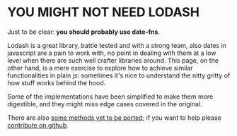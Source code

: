 # YOU MIGHT NOT NEED LODASH

Just to be clear: **you should probably use date-fns**.

Lodash is a great library, battle tested and with a strong team, also dates in javascript are a pain to work with, no point in dealing with them at a low level when there are such well crafter libraries around. This page, on the other hand, is a mere exercise to explore how to achieve similar functionalities in plain js: sometimes it's nice to understand the nitty gritty of how stuff works behind the hood.

Some of the implementations have been simplified to make them more digestible, and they might miss edge cases covered in the original.

There are also [some methods yet to be ported](/date-fns/missing); if you want to help please [contribute on github](https://github.com/cedmax/youmightnotneed/blob/master/src/content/how-to-contribute.md).

